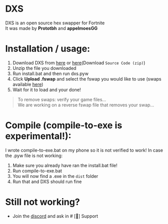 # DXS

DXS is an open source hex swapper for Fortnite<br>
It was made by **Prototbh** and **appelmoesGG**

# Installation / usage:
1. Download DXS from [here](https://proto-proxy.github.io/proto-proxy-web/) or [here](https://github.com/proto-proxy/DXS/releases/latest)(Download `Source Code (zip)`)
2. Unzip the file you downloaded
3. Run install.bat and then run dxs.pyw
4. Click **Upload .fswap** and select the fswap you would like to use (swaps available [here](https://discord.gg/vkw9wuuX5z))
5. Wait for it to load and your done!
> To remove swaps: verify your game files...<br>
> We are working on a reverse fswap file that removes your swap...

# Compile (compile-to-exe is experimental!):
I wrote compile-to-exe.bat on my phone so it is not verified to work!
In case the .pyw file is not working:
1. Make sure you already have ran the install.bat file!
2. Run compile-to-exe.bat
3. You will now find a .exe in the `dist` folder
4. Run that and DXS should run fine

# Still not working?
- Join the [discord](https://discord.gg/vkw9wuuX5z) and ask in # [📖] Support
